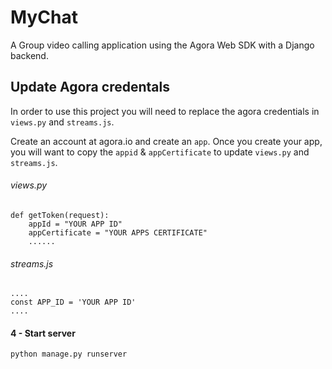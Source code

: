 # MyChat

A Group video calling application using the Agora Web SDK with a Django backend.

## Update Agora credentals
In order to use this project you will need to replace the agora credentials in `views.py` and `streams.js`.

Create an account at agora.io and create an `app`. Once you create your app, you will want to copy the `appid` & `appCertificate` to update `views.py` and `streams.js`.

###### views.py
```
def getToken(request):
    appId = "YOUR APP ID"
    appCertificate = "YOUR APPS CERTIFICATE"
    ......
```

###### streams.js
```
....
const APP_ID = 'YOUR APP ID'
....
```


#### 4 - Start server
```
python manage.py runserver
```


